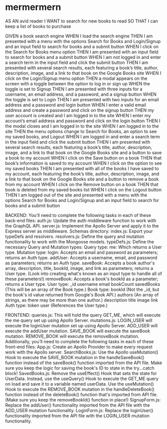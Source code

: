 # mermermern

AS AN avid reader
I WANT to search for new books to read
SO THAT I can keep a list of books to purchase

GIVEN a book search engine
WHEN I load the search engine
THEN I am presented with a menu with the options Search for Books and Login/Signup and an input field to search for books and a submit button
WHEN I click on the Search for Books menu option
THEN I am presented with an input field to search for books and a submit button
WHEN I am not logged in and enter a search term in the input field and click the submit button
THEN I am presented with several search results, each featuring a book’s title, author, description, image, and a link to that book on the Google Books site
WHEN I click on the Login/Signup menu option
THEN a modal appears on the screen with a toggle between the option to log in or sign up
WHEN the toggle is set to Signup
THEN I am presented with three inputs for a username, an email address, and a password, and a signup button
WHEN the toggle is set to Login
THEN I am presented with two inputs for an email address and a password and login button
WHEN I enter a valid email address and create a password and click on the signup button
THEN my user account is created and I am logged in to the site
WHEN I enter my account’s email address and password and click on the login button
THEN I the modal closes and I am logged in to the site
WHEN I am logged in to the site
THEN the menu options change to Search for Books, an option to see my saved books, and Logout
WHEN I am logged in and enter a search term in the input field and click the submit button
THEN I am presented with several search results, each featuring a book’s title, author, description, image, and a link to that book on the Google Books site and a button to save a book to my account
WHEN I click on the Save button on a book
THEN that book’s information is saved to my account
WHEN I click on the option to see my saved books
THEN I am presented with all of the books I have saved to my account, each featuring the book’s title, author, description, image, and a link to that book on the Google Books site and a button to remove a book from my account
WHEN I click on the Remove button on a book
THEN that book is deleted from my saved books list
WHEN I click on the Logout button
THEN I am logged out of the site and presented with a menu with the options Search for Books and Login/Signup and an input field to search for books and a submit button  


BACKEND: 
You’ll need to complete the following tasks in each of these back-end files:
auth.js: Update the auth middleware function to work with the GraphQL API.
server.js: Implement the Apollo Server and apply it to the Express server as middleware.
Schemas directory:
index.js: Export your typeDefs and resolvers.
resolvers.js: Define the query and mutation functionality to work with the Mongoose models.
typeDefs.js: Define the necessary Query and Mutation types:
Query type:
me: Which returns a User type.
Mutation type:
login: Accepts an email and password as parameters; returns an Auth type.
addUser: Accepts a username, email, and password as parameters; returns an Auth type.
saveBook: Accepts a book author's array, description, title, bookId, image, and link as parameters; returns a User type. (Look into creating what's known as an input type to handle all of these parameters!)
removeBook: Accepts a book's bookId as a parameter; returns a User type.
User type:
_id
username
email
bookCount
savedBooks (This will be an array of the Book type.)
Book type:
bookId (Not the _id, but the book's id value returned from Google's Book API.)
authors (An array of strings, as there may be more than one author.)
description
title
image
link
Auth type:
token
user (References the User type.)

FRONTEND:
queries.js: This will hold the query GET_ME, which will execute the me query set up using Apollo Server.
mutations.js:
LOGIN_USER will execute the loginUser mutation set up using Apollo Server.
ADD_USER will execute the addUser mutation.
SAVE_BOOK will execute the saveBook mutation.
REMOVE_BOOK will execute the removeBook mutation.
Additionally, you’ll need to complete the following tasks in each of these front-end files:
App.js: Create an Apollo Provider to make every request work with the Apollo server.
SearchBooks.js:
Use the Apollo useMutation() Hook to execute the SAVE_BOOK mutation in the handleSaveBook() function instead of the saveBook() function imported from the API file.
Make sure you keep the logic for saving the book's ID to state in the try...catch block!
SavedBooks.js:
Remove the useEffect() Hook that sets the state for UserData.
Instead, use the useQuery() Hook to execute the GET_ME query on load and save it to a variable named userData.
Use the useMutation() Hook to execute the REMOVE_BOOK mutation in the handleDeleteBook() function instead of the deleteBook() function that's imported from API file. (Make sure you keep the removeBookId() function in place!)
SignupForm.js: Replace the addUser() functionality imported from the API file with the ADD_USER mutation functionality.
LoginForm.js: Replace the loginUser() functionality imported from the API file with the LOGIN_USER mutation functionality.
